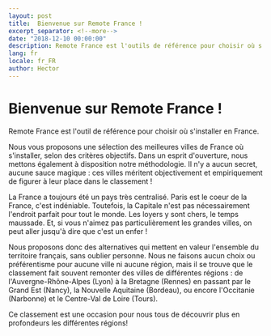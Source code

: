 ```yaml
---
layout: post
title:  Bienvenue sur Remote France !
excerpt_separator: <!--more-->
date: "2018-12-10 00:00:00"
description: Remote France est l'outils de référence pour choisir où s'installer en France.
lang: fr
locale: fr_FR
author: Hector
---
```


# Bienvenue sur Remote France ! 

Remote France est l'outil de référence pour choisir où s'installer en France.

Nous vous proposons une sélection des meilleures villes de France où s'installer, selon des critères objectifs. Dans un esprit d'ouverture, nous mettons également à disposition notre méthodologie. Il n'y a aucun secret, aucune sauce magique : ces villes méritent objectivement et empiriquement de figurer à leur place dans le classement !

<!--more-->

La France a toujours été un pays très centralisé. Paris est le coeur de la France, c'est indéniable. Toutefois, la Capitale n'est pas nécessairement l'endroit parfait pour tout le monde. Les loyers y sont chers, le temps maussade. Et, si vous n'aimez pas particulièrement les grandes villes, on peut aller jusqu'à dire que c'est un enfer !

Nous proposons donc des alternatives qui mettent en valeur l'ensemble du territoire français, sans oublier personne. Nous ne faisons aucun choix ou préférentisme pour aucune ville ni aucune région, mais il se trouve que le classement fait souvent remonter des villes de différentes régions : de l'Auvergne-Rhône-Alpes (Lyon) à la Bretagne (Rennes) en passant par le Grand Est (Nancy), la Nouvelle Aquitaine (Bordeau), ou encore l'Occitanie (Narbonne) et le Centre-Val de Loire (Tours).

Ce classement est une occasion pour nous tous de découvrir plus en profondeurs les différentes régions!